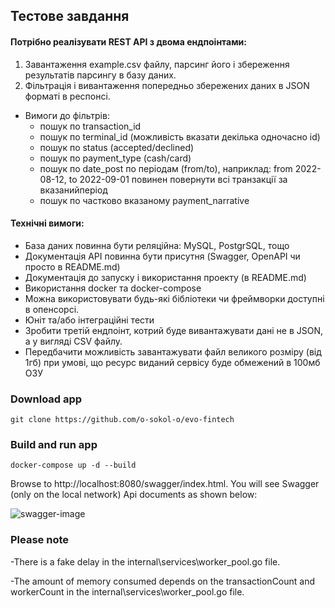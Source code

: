 ## Тестове завдання

#### Потрібно реалізувати REST API з двома ендпоінтами:
1. Завантаження example.csv файлу, парсинг його і збереження результатів парсингу в базу даних. 
2. Фільтрація і вивантаження попередньо збережених даних в JSON форматі в респонсі.
+ Вимоги до фільтрів:
    + пошук по transaction_id
    + пошук по terminal_id (можливість вказати декілька одночасно id)
    + пошук по status (accepted/declined)
    + пошук по payment_type (cash/card)
    + пошук по date_post по періодам (from/to), наприклад: from 2022-08-12, to 2022-09-01 повинен повернути всі транзакції за вказанийперіод
    + пошук по частково вказаному payment_narrative

#### Технічні вимоги:
- База даних повинна бути реляційна: MySQL, PostgrSQL, тощо
- Документація API повинна бути присутня (Swagger, OpenAPI чи просто в README.md)
- Документація до запуску і використання проекту (в README.md)
- Використання docker та docker-compose
- Можна використовувати будь-які бібліотеки чи фреймворки доступні в опенсорсі.
- Юніт та/або інтеграційні тести
- Зробити третій ендпоінт, котрий буде вивантажувати дані не в JSON, а у вигляді CSV файлу.
- Передбачити можливість завантажувати файл великого розміру (від 1гб) при умові, що ресурс виданий сервісу буде обмежений в 100мб ОЗУ


### Download app
```shell
git clone https://github.com/o-sokol-o/evo-fintech
```

### Build and run app
```shell
docker-compose up -d --build
```

Browse to http://localhost:8080/swagger/index.html. You will see Swagger (only on the local network) Api documents as shown below:

![swagger-image](../main/assets/swagger-image.png)


### Please note
-There is a fake delay in the internal\services\worker_pool.go file.

-The amount of memory consumed depends on the transactionCount and workerCount in the internal\services\worker_pool.go file.
